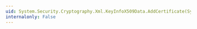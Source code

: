 ```yaml
---
uid: System.Security.Cryptography.Xml.KeyInfoX509Data.AddCertificate(System.Security.Cryptography.X509Certificates.X509Certificate)
internalonly: False
---
```

